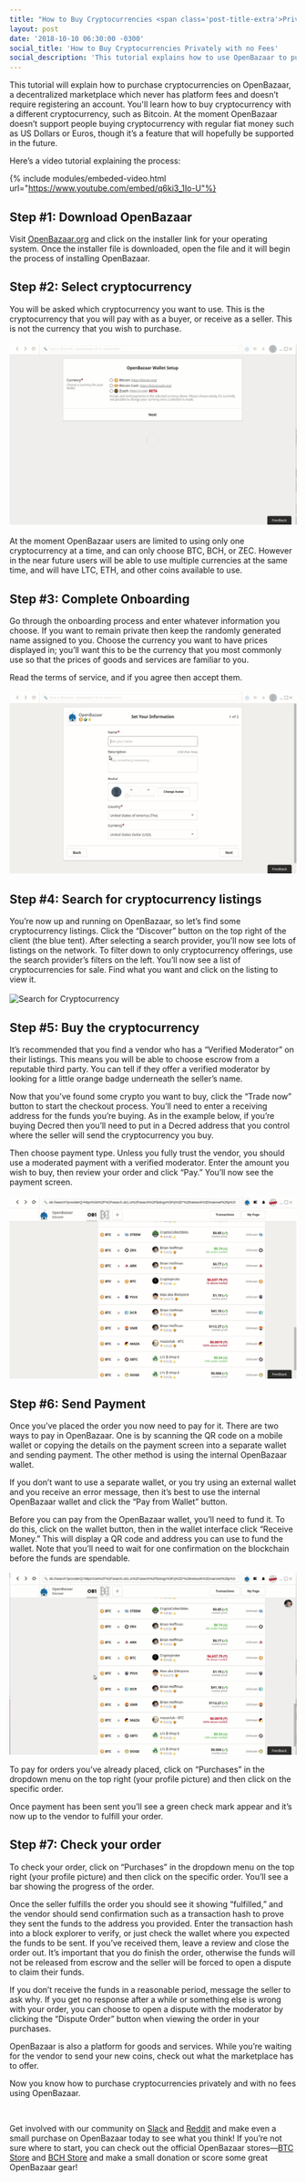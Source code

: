 ```yaml
---
title: "How to Buy Cryptocurrencies <span class='post-title-extra'>Privately with no Fees</span>"
layout: post
date: '2018-10-10 06:30:00 -0300'
social_title: 'How to Buy Cryptocurrencies Privately with no Fees'
social_description: 'This tutorial explains how to use OpenBazaar to purchase cryptocurrencies.'
---
```


This tutorial will explain how to purchase cryptocurrencies on OpenBazaar, a decentralized marketplace which never has platform fees and doesn’t require registering an account. You'll learn how to buy cryptocurrency with a different cryptocurrency, such as Bitcoin. At the moment OpenBazaar doesn’t support people buying cryptocurrency with regular fiat money such as US Dollars or Euros, though it’s a feature that will hopefully be supported in the future.

Here’s a video tutorial explaining the process:

{% include modules/embeded-video.html url="https://www.youtube.com/embed/q6ki3_1Io-U"%}



## Step #1: Download OpenBazaar

Visit [OpenBazaar.org](https://openbazaar.org/download) and click on the installer link for your operating system. Once the installer file is downloaded, open the file and it will begin the process of installing OpenBazaar.
<br>  
## Step #2: Select cryptocurrency

You will be asked which cryptocurrency you want to use. This is the cryptocurrency that you will pay with as a buyer, or receive as a seller. This is not the currency that you wish to purchase.
<br>  
![Select Purchasing Cryptocurrency](selectingcurrency.gif "Select Purchasing Cryptocurrency")
<br>  
At the moment OpenBazaar users are limited to using only one cryptocurrency at a time, and can only choose BTC, BCH, or ZEC. However in the near future users will be able to use multiple currencies at the same time, and will have LTC, ETH, and other coins available to use.
<br>  
## Step #3: Complete Onboarding

Go through the onboarding process and enter whatever information you choose. If you want to remain private then keep the randomly generated name assigned to you. Choose the currency you want to have prices displayed in; you’ll want this to be the currency that you most commonly use so that the prices of goods and services are familiar to you.

Read the terms of service, and if you agree then accept them.
<br>  
![Complete Onboarding](onboarding.gif "Complete Onboarding")
<br>  

## Step #4: Search for cryptocurrency listings

You’re now up and running on OpenBazaar, so let’s find some cryptocurrency listings. Click the “Discover” button on the top right of the client (the blue tent). After selecting a search provider, you’ll now see lots of listings on the network. To filter down to only cryptocurrency offerings, use the search provider’s filters on the left. You’ll now see a list of cryptocurrencies for sale. Find what you want and click on the listing to view it.
<br>  
![Search for Cryptocurrency](searchcurrency.gif "Search for Cryptocurrency")
<br>  

## Step #5: Buy the cryptocurrency

It’s recommended that you find a vendor who has a “Verified Moderator” on their listings. This means you will be able to choose escrow from a reputable third party. You can tell if they offer a verified moderator by looking for a little orange badge underneath the seller’s name.

Now that you’ve found some crypto you want to buy, click the “Trade now” button to start the checkout process. You’ll need to enter a receiving address for the funds you’re buying. As in the example below, if you’re buying Decred then you’ll need to put in a Decred address that you control where the seller will send the cryptocurrency you buy.

Then choose payment type. Unless you fully trust the vendor, you should use a moderated payment with a verified moderator. Enter the amount you wish to buy, then review your order and click “Pay.” You’ll now see the payment screen.
<br>  
![Buy the Cryptocurrency](examplepurchase.gif "Buy the Cryptocurrency")
<br>  
## Step #6: Send Payment

Once you’ve placed the order you now need to pay for it. There are two ways to pay in OpenBazaar. One is by scanning the QR code on a mobile wallet or copying the details on the payment screen into a separate wallet and sending payment. The other method is using the internal OpenBazaar wallet.

If you don’t want to use a separate wallet, or you try using an external wallet and you receive an error message, then it’s best to use the internal OpenBazaar wallet and click the “Pay from Wallet” button. 

Before you can pay from the OpenBazaar wallet, you’ll need to fund it. To do this, click on the wallet button, then in the wallet interface click “Receive Money.” This will display a QR code and address you can use to fund the wallet. Note that you’ll need to wait for one confirmation on the blockchain before the funds are spendable.
<br>  
![Receive funds in OpenBazaar Wallet](obwalletreceive.gif "Receive funds in OpenBazaar Wallet")
<br>  

To pay for orders you’ve already placed, click on “Purchases” in the dropdown menu on the top right (your profile picture) and then click on the specific order.

Once payment has been sent you’ll see a green check mark appear and it’s now up to the vendor to fulfill your order.
<br>  
## Step #7: Check your order

To check your order, click on “Purchases” in the dropdown menu on the top right (your profile picture) and then click on the specific order. You’ll see a bar showing the progress of the order. 

Once the seller fulfills the order you should see it showing “fulfilled,” and the vendor should send confirmation such as a transaction hash to prove they sent the funds to the address you provided. Enter the transaction hash into a block explorer to verify, or just check the wallet where you expected the funds to be sent. If you’ve received them, leave a review and close the order out. It’s important that you do finish the order, otherwise the funds will not be released from escrow and the seller will be forced to open a dispute to claim their funds.

If you don’t receive the funds in a reasonable period, message the seller to ask why. If you get no response after a while or something else is wrong with your order, you can choose to open a dispute with the moderator by clicking the “Dispute Order” button when viewing the order in your purchases.

OpenBazaar is also a platform for goods and services. While you’re waiting for the vendor to send your new coins, check out what the marketplace has to offer.

Now you know how to purchase cryptocurrencies privately and with no fees using OpenBazaar.

<br>  

Get involved with our community on [Slack](https://openbazaar.org/slack) and [Reddit](https://reddit.com/r/openbazaar) and make even a small purchase on OpenBazaar today to see what you think! If you’re not sure where to start, you can check out the official OpenBazaar stores—[BTC Store](https://openbazaar.com/store/QmcUDmZK8PsPYWw5FRHKNZFjszm2K6e68BQSTpnJYUsML7) and [BCH Store](https://openbazaar.com/store/QmSkkZpNFzWubxE4p9Ejjo2CLqq61jxuRF26ZzCmCKaHcJ) and make a small donation or score some great OpenBazaar gear!


